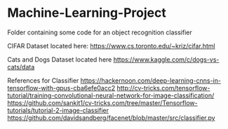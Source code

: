 # Machine-Learning-Project
Folder containing some code for an object recognition classifier


CIFAR Dataset located here:
https://www.cs.toronto.edu/~kriz/cifar.html

Cats and Dogs Dataset located here
https://www.kaggle.com/c/dogs-vs-cats/data


References for Classifier
https://hackernoon.com/deep-learning-cnns-in-tensorflow-with-gpus-cba6efe0acc2
http://cv-tricks.com/tensorflow-tutorial/training-convolutional-neural-network-for-image-classification/
https://github.com/sankit1/cv-tricks.com/tree/master/Tensorflow-tutorials/tutorial-2-image-classifier
https://github.com/davidsandberg/facenet/blob/master/src/classifier.py
